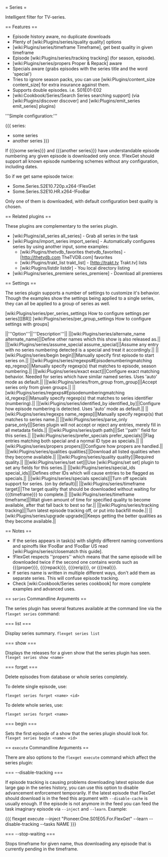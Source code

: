 = Series =

Intelligent filter for TV-series.

== Features ==

 * Episode history aware, no duplicate downloads
 * Plenty of [wiki:Plugins/series/quality quality] options
 * [wiki:Plugins/series/timeframe Timeframe], get best quality in given timeframe
 * Episode [wiki:Plugins/series/tracking tracking] (for season, episode).
 * [wiki:Plugins/series/propers Proper & Repack] aware
 * Specials aware (grabs episodes with the series title and the word 'special')
 * Tries to ignore season packs, you can use [wiki:Plugins/content_size content_size] for extra insurance against them.
 * Supports double episodes. i.e. S01E01-E02
 * [wiki:Cookbook/Series/Search Series searching support] (via [wiki:Plugins/discover discover] and [wiki:Plugins/emit_series emit_series] plugins)

'''Simple configuration:'''

{{{
series:
  - some series
  - another series
}}}

If {{{some series}}} and {{{another series}}} have understandable episode
numbering any given episode is downloaded only once. !FlexGet should support all known episode numbering schemes without any configuration, including dates.

So if we get same episode twice:

 * Some.Series.S2E10.720p.x264-!FlexGet
 * Some.Series.S2E10.HR.x264-!FooBar

Only one of them is downloaded, with default configuration best quality is chosen.

== Related plugins ==

These plugins are complementary to the series plugin.

 * [wiki:Plugins/all_series all_series] - Grab all series in the task
 * [wiki:Plugins/import_series import_series] - Automatically configures series by using another input, some examples:
   * [wiki:Plugins/thetvdb_favorites thetvdb_favorites] - [http://thetvdb.com TheTVDB.com] favorites
   * [wiki:Plugins/trakt_list trakt_list] - [http://trakt.tv Trakt.tv] lists
   * [wiki:Plugins/listdir listdir] - You local directory listing
 * [wiki:Plugins/series_premiere series_premiere] - Download all premieres

== Settings ==

The series plugin supports a number of settings to customize it's behavior. Though the examples show the settings being applied to a single series, they can all be applied to a group of series as well.

[wiki:Plugins/series/per_series_settings How to configure settings per series][[BR]]
[wiki:Plugins/series/per_group_settings How to configure settings with groups]

||'''Option'''||'''Description'''||
||[wiki:Plugins/series/alternate_name alternate_name]||Define other names which this show is also released as.||
||[wiki:Plugins/series/assume_special assume_special]||Assume any entry with no series numbering detected is a special and treat it accordingly.||
||[wiki:Plugins/series/begin begin]||Manually specify first episode to start series on.||
||[wiki:Plugins/series/regexps#Episodenumberingmatching ep_regexp]||Manually specify regexp(s) that matches to episode, season numbering.||
||[wiki:Plugins/series/exact exact]||Configure exact matching behavior. Needed for series which have similar named series. Uses 'auto' mode as default.||
||[wiki:Plugins/series/from_group from_group]||Accept series only from given groups.||
||[wiki:Plugins/series/regexps#Episodenumberingmatching id_regexp]||Manually specify regexp(s) that matches to series identifier (numbering).||
||[wiki:Plugins/series/identified_by identified_by]||Configure how episode numbering is detected. Uses 'auto' mode as default.||
||[wiki:Plugins/series/regexps name_regexp]||Manually specify regexp(s) that matches to series name.||
||[wiki:Plugins/series/parse_only parse_only]||Series plugin will not accept or reject any entries, merely fill in all metadata fields.||
||[wiki:Plugins/series/path path]||Set ''path'' field for this series.||
||[wiki:Plugins/series/prefer_specials prefer_specials]||Flag entries matching both special and a normal ID type as specials.||
||[wiki:Plugins/series/propers propers]||Configure how propers are handled.||
||[wiki:Plugins/series/qualities qualities]||Download all listed qualities when they become available.||
||[wiki:Plugins/series/quality quality]||Required quality.||
||[wiki:Plugins/series/set set]||Use [wiki:Plugins/set set] plugin to set any fields for this series.||
||[wiki:Plugins/series/special_ids special_ids]||Defines other IDs which will cause entries to be flagged as specials.||
||[wiki:Plugins/series/specials specials]||Turn off specials support for series. (on by default)||
||[wiki:Plugins/series/timeframe target]||The target quality that should be downloaded without waiting for {{{timeframe}}} to complete.||
||[wiki:Plugins/series/timeframe timeframe]||Wait given amount of time for specified quality to become available, after that fall back to best so far.||
||[wiki:Plugins/series/tracking tracking]||Turn latest episode tracking off, or put into backfill mode.||
||[wiki:Plugins/series/upgrade upgrade]||Keeps getting the better qualities as they become available.||


== Notes ==

 * If the series appears in task(s) with slightly different naming conventions and spinoffs like !FooBar and !FooBar US read [wiki:Plugins/series/closematch this guide]. 
 * !FlexGet respects ''propers'' which means that the same episode will be downloaded twice if the second one contains words such as {{{proper}}}, {{{repack}}}, {{{rerip}}}, or {{{real}}}.
 * If series name is written in multiple different ways, don't add them as separate series. This will confuse episode tracking. 
 * Check [wiki:Cookbook/Series series cookbook] for more complete examples and advanced uses.

== `series` Commandline Arguments ==

The series plugin has several features available at the command line via the `flexget series` command:

=== list ===

Display series summary. `flexget series list`

=== show ===

Displays the releases for a given show that the series plugin has seen. `flexget series show <name>`

=== forget ===

Delete episodes from database or whole series completely.

To delete single episode, use:

`flexget series forget <name> <id>`

To delete whole series, use:

`flexget series forget <name>`

=== begin ===

Sets the first episode of a show that the series plugin should look for. `flexget series begin <name> <id>`

== `execute` Commandline Arguments ==

There are also options to the `flexget execute` command which affect the series plugin:

=== --disable-tracking ===

If episode tracking is causing problems downloading latest episode due large gap in the series history, you can use this option to disable advancement enforcement temporarily. If the latest episode that FlexGet should download is in the feed this argument with `--disable-cache` is usually enough. If the episode is not anymore in the feed you can feed the task imaginary episode via `--inject` and `--learn`. Example:

{{{
flexget execute --inject "Pioneer.One.S01E05.For.FlexGet" --learn --disable-tracking --tasks NAME
}}}

=== --stop-waiting ===

Stops timeframe for given name, thus downloading any episode that is currently pending in the timeframe.